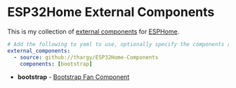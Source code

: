 # ESP32Home External Components

This is my collection of [external components](https://esphome.io/components/external_components.html) for [ESPHome](https://esphome.io/).

```yaml
# Add the following to yaml to use, optionally specify the components required.
external_components:
  - source: github://thargy/ESP32Home-Components
    components: [bootstrap]

```

* **bootstrap** - [Bootstrap Fan Component](components\bootstrap\README.md)